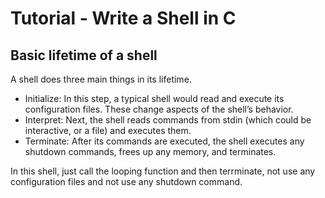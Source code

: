 # Tutorial - Write a Shell in C

## Basic lifetime of a shell

A shell does three main things in its lifetime.

- Initialize: In this step, a typical shell would read and execute its configuration files. These change aspects of the shell’s behavior.
- Interpret: Next, the shell reads commands from stdin (which could be interactive, or a file) and executes them.
- Terminate: After its commands are executed, the shell executes any shutdown commands, frees up any memory, and terminates.

In this shell, just call the looping function and then terrminate, not use any configuration files and not use any shutdown command. 
